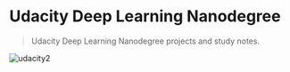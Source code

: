 # Udacity Deep Learning Nanodegree

 > Udacity Deep Learning Nanodegree projects and study notes.

![udacity2](https://user-images.githubusercontent.com/20716798/49513726-14e3ba00-f879-11e8-862a-9c5d11ae8395.png)





